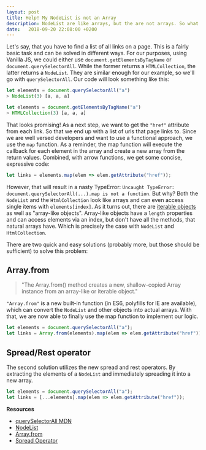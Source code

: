 ```yaml
---
layout: post
title: Help! My NodeList is not an Array
description: NodeList are like arrays, but the are not arrays. So what to do?
date:   2018-09-20 22:08:00 +0200
---
```


Let's say, that you have to find a list of all links on a page. This is a fairly basic task and can be solved in different ways. For our purposes, using Vanilla JS, we could either use `document.getElementsByTagName` or `document.querySelectorAll`. While the former returns a `HTMLCollection`, the latter returns a `NodeList`. They are similar enough for our example, so we'll go with `querySelectorAll`. Our code will look something like this:

```js
let elements = document.querySelectorAll("a")
> NodeList(3) [a, a, a]

let elements = document.getElementsByTagName("a")
> HTMLCollection(3) [a, a, a]
```

That looks promising! As a next step, we want to get the `"href"` attribute from each link. So that we end up with a list of urls that page links to. Since we are well versed developers and want to use a functional approach, we use the `map` function. As a reminder, the map function will execute the callback for each element in the array and create a new array from the return values. Combined, with arrow functions, we get some concise, expressive code:

```js
let links = elements.map(elem => elem.getAttribute("href"));
```

However, that will result in a nasty TypeError: `Uncaught TypeError: document.querySelectorAll(...).map is not a function`. But why? Both the `NodeList` and the `HtmlCollection` look like arrays and can even access single items with `elements[index]`. As it turns out, there are [iterable objects](https://developer.mozilla.org/en-US/docs/Web/JavaScript/Reference/Iteration_protocols) as well as "array-like objects". Array-like objects have a `length` properties and can access elements via an index, but don't have all the methods, that natural arrays have. Which is precisely the case with `NodeList` and `HtmlCollection`.

There are two quick and easy solutions (probably more, but those should be sufficient) to solve this problem:

## Array.from

<blockquote class="c-quote" cite="https://developer.mozilla.org/en-US/docs/Web/JavaScript/Reference/Global_Objects/Array/from">"The Array.from() method creates a new, shallow-copied Array instance from an array-like or iterable object."</blockquote>

`"Array.from"` is a new built-in function (in ES6, polyfills for IE are available), which can convert the `NodeList` and other objects into actual arrays. With that, we are now able to finally use the map function to implement our logic.

```js
let elements = document.querySelectorAll("a");
let links = Array.from(elements).map(elem => elem.getAttribute("href"));
```

## Spread/Rest operator

The second solution utilizes the new spread and rest operators. By extracting the elements of a `NodeList` and immediately spreading it into a new array.

```js
let elements = document.querySelectorAll("a");
let links = [...elements].map(elem => elem.getAttribute("href"));
```

**Resources**
* [querySelectorAll MDN](https://developer.mozilla.org/de/docs/Web/API/Document/querySelectorAll)
* [NodeList](https://developer.mozilla.org/de/docs/Web/API/NodeList)
* [Array.from](https://developer.mozilla.org/en-US/docs/Web/JavaScript/Reference/Global_Objects/Array/from)
* [Spread Operator](https://developer.mozilla.org/de/docs/Web/JavaScript/Reference/Operators/Spread_operator)